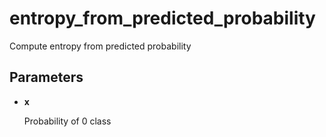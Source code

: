 # entropy_from_predicted_probability

Compute entropy from predicted probability



## Parameters

- **x**

    Probability of 0 class




